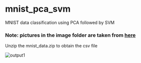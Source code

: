 # mnist_pca_svm
MNIST data classification using PCA followed by SVM

### Note: pictures in the image folder are taken from [here](https://printables.space/download-and-print/large-printable-numbers/attachment)

Unzip the mnist_data.zip to obtain the csv file

![output1](https://user-images.githubusercontent.com/46963154/102453066-7ee6ea80-4061-11eb-8568-1399fe581a1c.gif)

